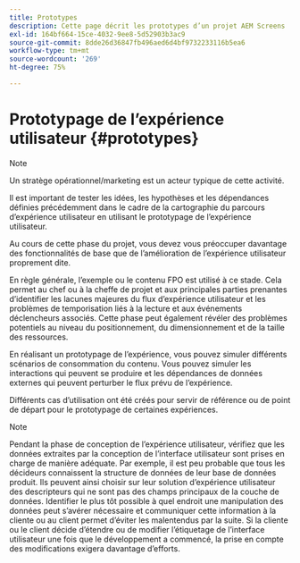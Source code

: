 ```yaml
---
title: Prototypes
description: Cette page décrit les prototypes d’un projet AEM Screens
exl-id: 164bf664-15ce-4032-9ee8-5d52903b3ac9
source-git-commit: 8dde26d36847fb496aed6d4bf9732233116b5ea6
workflow-type: tm+mt
source-wordcount: '269'
ht-degree: 75%

---
```


# Prototypage de l’expérience utilisateur {#prototypes}

>[!NOTE]
>
>Un stratège opérationnel/marketing est un acteur typique de cette activité.

Il est important de tester les idées, les hypothèses et les dépendances définies précédemment dans le cadre de la cartographie du parcours d’expérience utilisateur en utilisant le prototypage de l’expérience utilisateur.

Au cours de cette phase du projet, vous devez vous préoccuper davantage des fonctionnalités de base que de l’amélioration de l’expérience utilisateur proprement dite.

En règle générale, l’exemple ou le contenu FPO est utilisé à ce stade. Cela permet au chef ou à la cheffe de projet et aux principales parties prenantes d’identifier les lacunes majeures du flux d’expérience utilisateur et les problèmes de temporisation liés à la lecture et aux événements déclencheurs associés.
Cette phase peut également révéler des problèmes potentiels au niveau du positionnement, du dimensionnement et de la taille des ressources.

En réalisant un prototypage de l’expérience, vous pouvez simuler différents scénarios de consommation du contenu. Vous pouvez simuler les interactions qui peuvent se produire et les dépendances de données externes qui peuvent perturber le flux prévu de l’expérience.

Différents cas d’utilisation ont été créés pour servir de référence ou de point de départ pour le prototypage de certaines expériences.


>[!NOTE]
> Pendant la phase de conception de l’expérience utilisateur, vérifiez que les données extraites par la conception de l’interface utilisateur sont prises en charge de manière adéquate.
> Par exemple, il est peu probable que tous les décideurs connaissent la structure de données de leur base de données produit. Ils peuvent ainsi choisir sur leur solution d’expérience utilisateur des descripteurs qui ne sont pas des champs principaux de la couche de données. Identifier le plus tôt possible à quel endroit une manipulation des données peut s’avérer nécessaire et communiquer cette information à la cliente ou au client permet d’éviter les malentendus par la suite. Si la cliente ou le client décide d’étendre ou de modifier l’étiquetage de l’interface utilisateur une fois que le développement a commencé, la prise en compte des modifications exigera davantage d’efforts.
